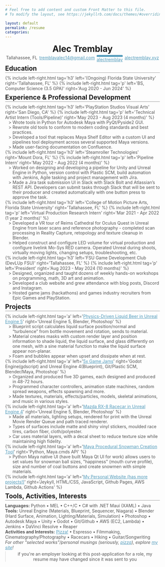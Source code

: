 ```yaml
---
# Feel free to add content and custom Front Matter to this file.
# To modify the layout, see https://jekyllrb.com/docs/themes/#overriding-theme-defaults

layout: default
permalink: /resume
categories:
---
```


<style>

@import url('https://fonts.googleapis.com/css2?family=Atkinson+Hyperlegible&display=swap');

.w {
  width: 65rem;
  font-family: 'Atkinson Hyperlegible', monospace;
  max-width: 100%;
  margin-bottom: 0;
  padding: 1rem 2rem;
 }
h1, blockquote {
  margin: 0.2rem 0;
  text-align: center;
 }
h2 {
  border-bottom: 2px ridge;
  width: 100%;
  display: block;
  margin: 0.5rem 0;
 }
h3 {
  margin: 0.1rem 0;
  line-height: 1rem;
}
p, ul {
  margin: 0rem 0;
  color: #545454;
}
a {
  color: #519aba;
}
ul {
  display: block;
  line-height: 16px;
  list-style: "> ";
  padding-left: 1.5rem;
 }
.links-for-desktop {
  display: flex;
  justify-content: space-around;
}
@media screen and (max-width: 70rem) {
  .w {width: 90%;}
}
@media screen and (max-width: 750px) {
  .links-for-desktop {display: none;}
}
@media screen and (min-width: 750px) {
  .links-for-mobile {display: none;}
}
@media print
{   
    .w
    {
      width: 92%;
    }
    .no-print, .no-print *
    {
        display: none !important;
    }
}
.fa-linkedin {
  color: white;
  background-color: #519aba;
  border-style: solid;
  border-color: #519aba;
  clip-path: inset(0% 0% 0% 0% round 4px);
}

</style>

<link rel="stylesheet" href="https://cdnjs.cloudflare.com/ajax/libs/font-awesome/4.7.0/css/font-awesome.min.css">

# Alec Tremblay

<div class="links-for-desktop">
  <p>Tallahassee, FL</p>
  <a href="mailto:tremblayalec14@gmail.com">tremblayalec14@gmail.com</a>
  <span>
    <p class="fa fa-linkedin">  </p>
    <a href="https://www.linkedin.com/in/alectremblay/">alectremblay</a>
  </span>
  <a href="https://alectremblay.xyz/">alectremblay.xyz</a>
</div>


<div class="links-for-mobile no-print" style="text-align:center; line-height:2rem;">
  <p>Tallahassee, FL</p>
  <a href="mailto:tremblayalec14@gmail.com">tremblayalec14@gmail.com</a>
  <br>
  <span>
    <p class="fa fa-linkedin">  </p>
    <a href="https://www.linkedin.com/in/alectremblay/">alectremblay</a>
  </span>
  <br>
  <a href="https://alectremblay.xyz/">alectremblay.xyz</a>
</div>


## Education 

{% include left-right.html tag='h3' left='(Ongoing) Florida State University' right='Tallahassee, FL' %}
{% include left-right.html tag='p' left='BS, Computer Science (3.5 GPA)' right='Aug 2020 - Jun 2024' %}


## Experience & Professional Development
{% include left-right.html tag='h3' left='PlayStation Studios Visual Arts' right='San Diego, CA' %}
{% include left-right.html tag='p' left='Technical Artist Intern (Tools/Pipeline)' right='May 2023 - Aug 2023 (4 months)' %}

- Wrote tools in Python for Autodesk Maya with PyQt/Pyside2 GUI.
- Rewrote old tools to conform to modern coding standards and best practices.
- Developed a tool that replaces Maya Shelf Editor with a custom UI and pipelines tool deployment across several supported Maya versions.
- Made user-facing documentation on Confluence.

{% include left-right.html tag='h3' left='Steamroller Technologies' right='Mount Dora, FL' %}
{% include left-right.html tag='p' left='Pipeline Intern' right='May 2022 - Aug 2022 (4 months)' %}

- Worked on designing and developing a pipeline for Unity and Unreal Engine in Python, version control with Plastic SCM, build automation with Jenkins, Agile tasking and project management with Jira.
- Made a Jira task submission UI in Slack with Slack Bolt and Atlassian’s REST API. Developers can submit tasks through Slack that will be sent to their producer and created automatically with one button press to approve the task.

{% include left-right.html tag='h3' left='College of Motion Picture Arts, Florida State University' right='Tallahassee, FL' %}
{% include left-right.html tag='p' left='Virtual Production Research Intern' right='Mar 2021 - Apr 2022 (1 year 2 months)' %}

- Developed a VR tour of Reims Cathedral for Oculus Quest in Unreal Engine from laser scans and reference photography - completed scan processing in Reality Capture, retopology and texture cleanup in Blender.
- Helped construct and configure LED volume for virtual production and configure livelink Mo-Sys RED camera. Operated Unreal during shoots, virtually moving lights, changing setups, troubleshooting, etc.

{% include left-right.html tag='h3' left='FSU Game Development Club (DevLUp FSU)' right='Tallahassee, FL' %}
{% include left-right.html tag='p' left='President' right='Aug 2023 - May 2024 (10 months)' %}

- Designed, organized and taught dozens of weekly hands-on workshops on programming, math, 3D art and animation.
- Developed a club website and grew attendance with blog posts, Discord and Instagram.
- Hosted game jams (hackathons) and games industry recruiters from Epic Games and PlayStation. 


## Projects

{% include left-right.html tag='a' left='[Physics-Driven Liquid Beer in Unreal Engine 5](https://alectremblay.xyz/landshark)' right='Unreal Engine 5, Blender, Photoshop' %}

- Blueprint script calculates liquid surface position/normal and “turbulence” from bottle movement and rotation, sends to material.
- Material creates masks with custom render layer and position information to shade liquid, the liquid surface, and glass differently on one mesh, with a sine material function to make the liquid surface appear non-planar.
- Foam and bubbles appear when upset and dissipate when at rest.


{% include left-right.html tag='a' left='[5x Game Jams](https://alectrem.itch.io)' right='Godot Engine(gdscript) and Unreal Engine 4(Blueprint), Git/Plastic SCM, Blender/Maya, Photoshop' %}

- Organized and produced five 3D games, each designed and produced in 48-72 hours.
- Programmed character controllers, animation state machines, random spread weapons, effects spawning and more.
- Made textures, materials, effects/particles, models, skeletal animations, and music in various styles.

{% include left-right.html tag='a' left='[Mazda RX-8 Racecar in Unreal Engine 4](https://alectremblay.xyz/rx8)' right='Unreal Engine 5, Blender, Photoshop' %}

- Made all materials, lighting setups, rendered for print with the Unreal Movie Render Queue and path traced renderer.
- Types of surfaces include matte and shiny vinyl stickers, moulded race tires, carbon fiber, cloth/polyester.
- Car uses material layers, with a decal sheet to reduce texture size while maintaining high fidelity.

{% include left-right.html tag='a' left='[Maya Procedural Snowman Creation Tool](https://devlup.org/projects/410635808345686016/view/procedural-snowman-in-maya-with-python)' right='Python, Maya.cmds API' %}

- Python Maya native UI (have built Maya Qt UI for work) allows users to set values for snowman ball sizes, "happiness" (mouth curve profile), size and number of coal buttons and create snowmen with simple materials.

{% include left-right.html tag='a' left='[My Personal Website (has more projects!)](https://alectremblay.xyz/)' right='Jeykyll, HTML/CSS, JavaScript, Github Pages, AWS Lambda, Github Actions' %}

## Tools, Activities, Interests
**Languages:** Python • MEL • C++/C • C# with .NET Maui (XAML) • Java  
**Tools:** Unreal Engine (Materials, Blueprint, Sequencer, Niagara) • Blender (Hard Surface, Animation, Lighting/Materials, Simulation) • Photoshop • Autodesk Maya • Unity • Godot • Git/Github • AWS (EC2, Lambda) • Jenkins • DaVinci Resolve • Reaper  
**Activities and Interests:** [Pizza!](https://alectremblay.xyz/pizza/) • Espresso • Filmmaking, Cinematography/Photography • Racecars • Hiking • Guitar/Songwriting

*For other "selected works"/personal musings (seriously, [pizza](https://alectremblay.xyz/pizza/)), explore [my site](https://alectremblay.xyz/)!*

> if you're an employer looking at this post-application for a role, my resume may have changed since it was sent to you